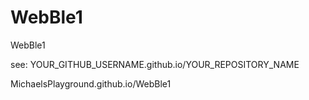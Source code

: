 # WebBle1
WebBle1

see: YOUR_GITHUB_USERNAME.github.io/YOUR_REPOSITORY_NAME

MichaelsPlayground.github.io/WebBle1
